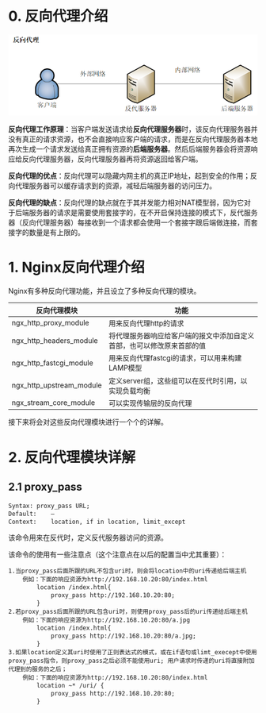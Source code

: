 # 0. 反向代理介绍

![1569398533164](images/1569398533164.png)

**反向代理工作原理**：当客户端发送请求给**反向代理服务器**时，该反向代理服务器并没有真正的请求资源，也不会直接响应客户端的请求，而是在反向代理服务器本地再次生成一个请求发送给真正拥有资源的**后端服务器**。然后后端服务器会将资源响应给反向代理服务器，反向代理服务器再将资源返回给客户端。

**反向代理的优点**：反向代理可以隐藏内网主机的真正IP地址，起到安全的作用；反向代理服务器可以缓存请求到的资源，减轻后端服务器的访问压力。

**反向代理的缺点**：反向代理的缺点就在于其并发能力相对NAT模型弱，因为它对于后端服务器的请求是需要使用套接字的，在不开启保持连接的模式下，反代服务器（反向代理服务器）每接收到一个请求都会使用一个套接字跟后端做连接，而套接字的数量是有上限的。

# 1. Nginx反向代理介绍

Nginx有多种反向代理功能，并且设立了多种反向代理的模块。

| 反向代理模块             | 功能                                                         |
| ------------------------ | ------------------------------------------------------------ |
| ngx_http_proxy_module    | 用来反向代理http的请求                                       |
| ngx_http_headers_module  | 将代理服务器响应给客户端的报文中添加自定义首部，也可以修改原来首部的值 |
| ngx_http_fastcgi_module  | 用来反向代理fastcgi的请求，可以用来构建LAMP模型              |
| ngx_http_upstream_module | 定义server组，这些组可以在反代时引用，以实现负载均衡         |
| ngx_stream_core_module   | 可以实现传输层的反向代理                                     |

接下来将会对这些反向代理模块进行一个个的详解。

# 2. 反向代理模块详解

## 2.1 proxy_pass

```nginx
Syntax:	proxy_pass URL;
Default:	—
Context:	location, if in location, limit_except
```

该命令用来在反代时，定义反代服务器访问的资源。

该命令的使用有一些注意点（这个注意点在以后的配置当中尤其重要）：

```
1.当proxy_pass后面所跟的URL不包含uri时，则会将location中的uri传递给后端主机
	例如：下面的响应资源为http://192.168.10.20:80/index.html
		location /index.html{
			proxy_pass http://192.168.10.20:80;
		}
2.若proxy_pass后面所跟的URL包含uri时，则使用proxy_pass后的uri传递给后端主机
	例如：下面的响应资源为http://192.168.10.20:80/a.jpg
		location /index.html{
			proxy_pass http://192.168.10.20:80/a.jpg;
		}
3.如果location定义其uri时使用了正则表达式的模式，或在if语句或limt_execept中使用proxy_pass指令，则proxy_pass之后必须不能使用uri; 用户请求时传递的uri将直接附加代理到的服务的之后；
	例如：下面的响应资源为http://192.168.10.20:80/index.html
		location ~* /uri/ {
			proxy_pass http://192.168.10.20:80;
		}
```

